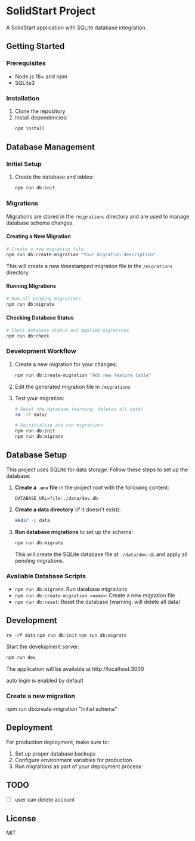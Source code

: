 # SolidStart Project

A SolidStart application with SQLite database integration.

## Getting Started

### Prerequisites

- Node.js 18+ and npm
- SQLite3

### Installation

1. Clone the repository
2. Install dependencies:
   ```bash
   npm install
   ```

## Database Management

### Initial Setup

1. Create the database and tables:
   ```bash
   npm run db:init
   ```

### Migrations

Migrations are stored in the `/migrations` directory and are used to manage database schema changes.

#### Creating a New Migration

```bash
# Create a new migration file
npm run db:create-migration "Your migration description"
```

This will create a new timestamped migration file in the `/migrations` directory.

#### Running Migrations

```bash
# Run all pending migrations
npm run db:migrate
```

#### Checking Database Status

```bash
# Check database status and applied migrations
npm run db:check
```

### Development Workflow

1. Create a new migration for your changes:
   ```bash
   npm run db:create-migration "Add new feature table"
   ```

2. Edit the generated migration file in `/migrations`

3. Test your migration:
   ```bash
   # Reset the database (warning: deletes all data)
   rm -rf data/
   
   # Reinitialize and run migrations
   npm run db:init
   npm run db:migrate
   ```

## Database Setup

This project uses SQLite for data storage. Follow these steps to set up the database:

1. **Create a `.env` file** in the project root with the following content:
   ```
   DATABASE_URL=file:./data/dev.db
   ```

2. **Create a data directory** (if it doesn't exist):
   ```bash
   mkdir -p data
   ```

3. **Run database migrations** to set up the schema:
   ```bash
   npm run db:migrate
   ```
   This will create the SQLite database file at `./data/dev.db` and apply all pending migrations.

### Available Database Scripts

- `npm run db:migrate`: Run database migrations
- `npm run db:create-migration <name>`: Create a new migration file
- `npm run db:reset`: Reset the database (warning: will delete all data)

## Development

`rm -rf data` `npm run db:init` `npm run db:migrate`

Start the development server:

```bash
npm run dev
```

The application will be available at http://localhost:3000

auto login is enabled by default

### Create a new migration

npm run db:create-migration "Initial schema"

## Deployment

For production deployment, make sure to:
1. Set up proper database backups
2. Configure environment variables for production
3. Run migrations as part of your deployment process

## TODO

- [ ] user can delete account

## License

MIT
